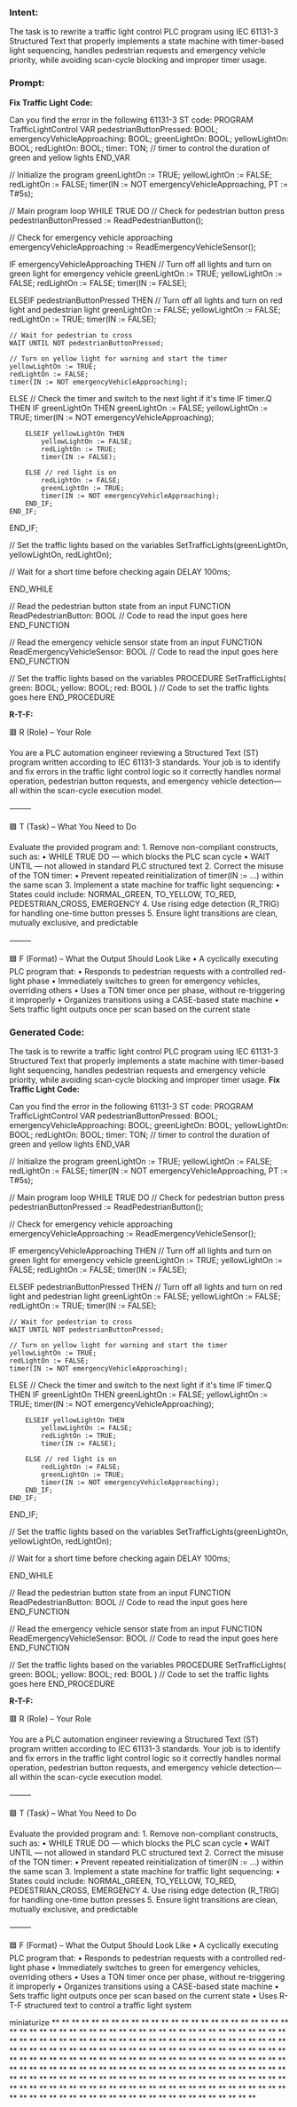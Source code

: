 ### Intent:
The task is to rewrite a traffic light control PLC program using IEC 61131-3 Structured Text that properly implements a state machine with timer-based light sequencing, handles pedestrian requests and emergency vehicle priority, while avoiding scan-cycle blocking and improper timer usage.

### Prompt:
**Fix Traffic Light Code:**

Can you find the error in the following 61131-3 ST code: PROGRAM TrafficLightControl VAR pedestrianButtonPressed: BOOL; emergencyVehicleApproaching: BOOL; greenLightOn: BOOL; yellowLightOn: BOOL; redLightOn: BOOL; timer: TON; // timer to control the duration of green and yellow lights END_VAR

// Initialize the program greenLightOn := TRUE; yellowLightOn := FALSE; redLightOn := FALSE; timer(IN := NOT emergencyVehicleApproaching, PT := T#5s);

// Main program loop WHILE TRUE DO // Check for pedestrian button press pedestrianButtonPressed := ReadPedestrianButton();

// Check for emergency vehicle approaching
emergencyVehicleApproaching := ReadEmergencyVehicleSensor();

IF emergencyVehicleApproaching THEN
    // Turn off all lights and turn on green light for emergency vehicle
    greenLightOn := TRUE;
    yellowLightOn := FALSE;
    redLightOn := FALSE;
    timer(IN := FALSE);

ELSEIF pedestrianButtonPressed THEN
    // Turn off all lights and turn on red light and pedestrian light
    greenLightOn := FALSE;
    yellowLightOn := FALSE;
    redLightOn := TRUE;
    timer(IN := FALSE);

    // Wait for pedestrian to cross
    WAIT UNTIL NOT pedestrianButtonPressed;

    // Turn on yellow light for warning and start the timer
    yellowLightOn := TRUE;
    redLightOn := FALSE;
    timer(IN := NOT emergencyVehicleApproaching);

ELSE
    // Check the timer and switch to the next light if it's time
    IF timer.Q THEN
        IF greenLightOn THEN
            greenLightOn := FALSE;
            yellowLightOn := TRUE;
            timer(IN := NOT emergencyVehicleApproaching);

        ELSEIF yellowLightOn THEN
            yellowLightOn := FALSE;
            redLightOn := TRUE;
            timer(IN := FALSE);

        ELSE // red light is on
            redLightOn := FALSE;
            greenLightOn := TRUE;
            timer(IN := NOT emergencyVehicleApproaching);
        END_IF;
    END_IF;
END_IF;

// Set the traffic lights based on the variables
SetTrafficLights(greenLightOn, yellowLightOn, redLightOn);

// Wait for a short time before checking again
DELAY 100ms;

END_WHILE

// Read the pedestrian button state from an input FUNCTION ReadPedestrianButton: BOOL // Code to read the input goes here END_FUNCTION

// Read the emergency vehicle sensor state from an input FUNCTION ReadEmergencyVehicleSensor: BOOL // Code to read the input goes here END_FUNCTION

// Set the traffic lights based on the variables PROCEDURE SetTrafficLights( green: BOOL; yellow: BOOL; red: BOOL ) // Code to set the traffic lights goes here END_PROCEDURE

**R-T-F:**

🟥 R (Role) – Your Role

You are a PLC automation engineer reviewing a Structured Text (ST) program written according to IEC 61131-3 standards. Your job is to identify and fix errors in the traffic light control logic so it correctly handles normal operation, pedestrian button requests, and emergency vehicle detection—all within the scan-cycle execution model.

⸻

🟩 T (Task) – What You Need to Do

Evaluate the provided program and:
	1.	Remove non-compliant constructs, such as:
	•	WHILE TRUE DO — which blocks the PLC scan cycle
	•	WAIT UNTIL — not allowed in standard PLC structured text
	2.	Correct the misuse of the TON timer:
	•	Prevent repeated reinitialization of timer(IN := …) within the same scan
	3.	Implement a state machine for traffic light sequencing:
	•	States could include: NORMAL_GREEN, TO_YELLOW, TO_RED, PEDESTRIAN_CROSS, EMERGENCY
	4.	Use rising edge detection (R_TRIG) for handling one-time button presses
	5.	Ensure light transitions are clean, mutually exclusive, and predictable

⸻

🟦 F (Format) – What the Output Should Look Like
	•	A cyclically executing PLC program that:
	•	Responds to pedestrian requests with a controlled red-light phase
	•	Immediately switches to green for emergency vehicles, overriding others
	•	Uses a TON timer once per phase, without re-triggering it improperly
	•	Organizes transitions using a CASE-based state machine
	•	Sets traffic light outputs once per scan based on the current state

### Generated Code:
The task is to rewrite a traffic light control PLC program using IEC 61131-3 Structured Text that properly implements a state machine with timer-based light sequencing, handles pedestrian requests and emergency vehicle priority, while avoiding scan-cycle blocking and improper timer usage.
**Fix Traffic Light Code:**

Can you find the error in the following 61131-3 ST code: PROGRAM TrafficLightControl VAR pedestrianButtonPressed: BOOL; emergencyVehicleApproaching: BOOL; greenLightOn: BOOL; yellowLightOn: BOOL; redLightOn: BOOL; timer: TON; // timer to control the duration of green and yellow lights END_VAR

// Initialize the program greenLightOn := TRUE; yellowLightOn := FALSE; redLightOn := FALSE; timer(IN := NOT emergencyVehicleApproaching, PT := T#5s);

// Main program loop WHILE TRUE DO // Check for pedestrian button press pedestrianButtonPressed := ReadPedestrianButton();

// Check for emergency vehicle approaching
emergencyVehicleApproaching := ReadEmergencyVehicleSensor();

IF emergencyVehicleApproaching THEN
    // Turn off all lights and turn on green light for emergency vehicle
    greenLightOn := TRUE;
    yellowLightOn := FALSE;
    redLightOn := FALSE;
    timer(IN := FALSE);

ELSEIF pedestrianButtonPressed THEN
    // Turn off all lights and turn on red light and pedestrian light
    greenLightOn := FALSE;
    yellowLightOn := FALSE;
    redLightOn := TRUE;
    timer(IN := FALSE);

    // Wait for pedestrian to cross
    WAIT UNTIL NOT pedestrianButtonPressed;

    // Turn on yellow light for warning and start the timer
    yellowLightOn := TRUE;
    redLightOn := FALSE;
    timer(IN := NOT emergencyVehicleApproaching);

ELSE
    // Check the timer and switch to the next light if it's time
    IF timer.Q THEN
        IF greenLightOn THEN
            greenLightOn := FALSE;
            yellowLightOn := TRUE;
            timer(IN := NOT emergencyVehicleApproaching);

        ELSEIF yellowLightOn THEN
            yellowLightOn := FALSE;
            redLightOn := TRUE;
            timer(IN := FALSE);

        ELSE // red light is on
            redLightOn := FALSE;
            greenLightOn := TRUE;
            timer(IN := NOT emergencyVehicleApproaching);
        END_IF;
    END_IF;
END_IF;

// Set the traffic lights based on the variables
SetTrafficLights(greenLightOn, yellowLightOn, redLightOn);

// Wait for a short time before checking again
DELAY 100ms;

END_WHILE

// Read the pedestrian button state from an input FUNCTION ReadPedestrianButton: BOOL // Code to read the input goes here END_FUNCTION

// Read the emergency vehicle sensor state from an input FUNCTION ReadEmergencyVehicleSensor: BOOL // Code to read the input goes here END_FUNCTION

// Set the traffic lights based on the variables PROCEDURE SetTrafficLights( green: BOOL; yellow: BOOL; red: BOOL ) // Code to set the traffic lights goes here END_PROCEDURE

**R-T-F:**

🟥 R (Role) – Your Role

You are a PLC automation engineer reviewing a Structured Text (ST) program written according to IEC 61131-3 standards. Your job is to identify and fix errors in the traffic light control logic so it correctly handles normal operation, pedestrian button requests, and emergency vehicle detection—all within the scan-cycle execution model.

⸻

🟩 T (Task) – What You Need to Do

Evaluate the provided program and:
	1.	Remove non-compliant constructs, such as:
	•	WHILE TRUE DO — which blocks the PLC scan cycle
	•	WAIT UNTIL — not allowed in standard PLC structured text
	2.	Correct the misuse of the TON timer:
	•	Prevent repeated reinitialization of timer(IN := …) within the same scan
	3.	Implement a state machine for traffic light sequencing:
	•	States could include: NORMAL_GREEN, TO_YELLOW, TO_RED, PEDESTRIAN_CROSS, EMERGENCY
	4.	Use rising edge detection (R_TRIG) for handling one-time button presses
	5.	Ensure light transitions are clean, mutually exclusive, and predictable

⸻

🟦 F (Format) – What the Output Should Look Like
	•	A cyclically executing PLC program that:
	•	Responds to pedestrian requests with a controlled red-light phase
	•	Immediately switches to green for emergency vehicles, overriding others
	•	Uses a TON timer once per phase, without re-triggering it improperly
	•	Organizes transitions using a CASE-based state machine
	•	Sets traffic light outputs once per scan based on the current state
	•	Uses R-T-F structured text to control a traffic light system

 miniaturize
**
**
**
**
**
**
**
**
**
**
**
**
**
**
**
**
**
**
**
**
**
**
**
**
**
**
**
**
**
**
**
**
**
**
**
**
**
**
**
**
**
**
**
**
**
**
**
**
**
**
**
**
**
**
**
**
**
**
**
**
**
**
**
**
**
**
**
**
**
**
**
**
**
**
**
**
**
**
**
**
**
**
**
**
**
**
**
**
**
**
**
**
**
**
**
**
**
**
**
**
**
**
**
**
**
**
**
**
**
**
**
**
**
**
**
**
**
**
**
**
**
**
**
**
**
**
**
**
**
**
**
**
**
**
**
**
**
**
**
**
**
**
**
**
**
**
**
**
**
**
**
**
**
**
**
**
**
**
**
**
**
**
**
**
**
**
**
**
**
**
**
**
**
**
**
**
**
**
**
**
**
**
**
**
**
**
**
**
**
**
**
**
**
**
**
**
**
**
**
**
**
**
**
**
**
**
**
**
**
**
**
**
**
**
**
**
**
**
**
**
**
**
**
**
**
**
**
**
**
**
**
**
**
**
**
**
**
**
**
**
**
**
**
**
**
